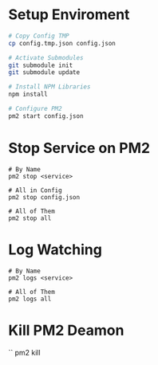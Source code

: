 # Setup Enviroment

``` bash
# Copy Config TMP
cp config.tmp.json config.json

# Activate Submodules
git submodule init
git submodule update

# Install NPM Libraries
npm install

# Configure PM2
pm2 start config.json
```

# Stop Service on PM2
```
# By Name
pm2 stop <service>

# All in Config
pm2 stop config.json

# All of Them
pm2 stop all
```

# Log Watching
```
# By Name
pm2 logs <service>

# All of Them
pm2 logs all
```

# Kill PM2 Deamon
``
pm2 kill
```
